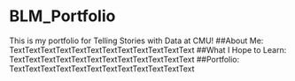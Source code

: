 # BLM_Portfolio
This is my portfolio for Telling Stories with Data at CMU!
##About Me: 
TextTextTextTextTextTextTextTextTextTextTextText
##What I Hope to Learn:
TextTextTextTextTextTextTextTextTextTextTextText
##Portfolio:
TextTextTextTextTextTextTextTextTextTextTextText

<div class="flourish-embed flourish-chart" data-src="visualisation/7642597"><script src="https://public.flourish.studio/resources/embed.js"></script></div>
